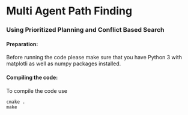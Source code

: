 # Multi Agent Path Finding
### Using Prioritized Planning and Conflict Based Search





#### Preparation:
Before running the code please make sure that you have Python 3 with matplotli as well as numpy packages installed.

#### Compiling the code:
To compile the code use
```linux
cmake .
make
```
